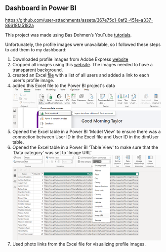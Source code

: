 ## Dashboard in Power BI

https://github.com/user-attachments/assets/367e75c1-0af2-451e-a337-86618fa5182a

This project was made using Bas Dohmen’s YouTube [tutorials](https://www.youtube.com/watch?v=cYwioeHu_OU&t=1041s).<br>


Unfortunately, the profile images were unavailable, so I followed these steps to add them to my dashboard:<br>

1. Downloaded profile images from Adobe Express [website](https://new.express.adobe.com/)<br>
2. Cropped all images using this [website](https://crop-circle.imageonline.co/). The images needed to have a transparent background.<br>
3. created an Excel [file](https://github.com/VictoriaStetskevych/projects/blob/main/powerBI_dashboards/01_sport_dashboard_power_bi/profile_images.xlsx) with a list of all users and added a link to each user's profile image.<br>
4. added this Excel file to the Power BI project's data<br>
![](https://github.com/VictoriaStetskevych/projects/blob/main/powerBI_dashboards/01_sport_dashboard_power_bi/images/01_add_excel_file.png?raw=true)<br>
5. Opened the Excel table in a Power BI 'Model View' to ensure there was a connection between User ID in the Excel file and User ID in the dimUser table.<br>
6. Opened the Excel table in a Power BI 'Table View' to make sure that the 'Data category' was set to 'Image URL' <br>
![](https://github.com/VictoriaStetskevych/projects/blob/main/powerBI_dashboards/01_sport_dashboard_power_bi/images/02_image_url.png?raw=true)<br>
6. Used photo links from the Excel file for visualizing profile images.<br>

